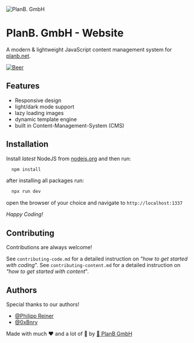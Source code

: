 
![PlanB. GmbH](https://www.planb.net/assets/planb-logo.png)

# PlanB. GmbH - Website

A modern & lightweight JavaScript content management system for [planb.net](https://planb.net).

[![Beer](https://img.shields.io/badge/dynamic/json?color=%23ff5100&label=top%20beer&prefix=%22&query=%24%5B0%5D.name&suffix=%22&url=https%3A%2F%2Fbeer-club.azurewebsites.net%2Fapi%2Fbeers)](https://planb.net)

## Features

- Responsive design
- light/dark mode support
- lazy loading images
- dynamic template engine
- built in Content-Management-System (CMS)

## Installation

Install *latest* NodeJS from [nodejs.org](https://nodejs.org) and then run:

```bash
  npm install
```

after installing all packages run:

```bash
  npx run dev
```

open the browser of your choice and navigate to `http://localhost:1337`

*Happy Coding!*

## Contributing

Contributions are always welcome!

See `contributing-code.md` for a detailed instruction on *"how to get started with coding*".
See `contributing-content.md` for a detailed instruction on *"how to get started with content*".

## Authors

Special thanks to our authors!

- [@Philipp Reiner](https://www.github.com/philippreiner)
- [@0xBnry](https://www.github.com/0xBnry)

Made with much ❤️ and a lot of 🍺 by [🏢 PlanB GmbH](https://github.com/PlanBGmbH)
